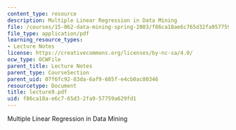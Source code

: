 ```yaml
---
content_type: resource
description: Multiple Linear Regression in Data Mining
file: /courses/15-062-data-mining-spring-2003/f86ca18ae6c765d32fa957759a629fd1_lecture9.pdf
file_type: application/pdf
learning_resource_types:
- Lecture Notes
license: https://creativecommons.org/licenses/by-nc-sa/4.0/
ocw_type: OCWFile
parent_title: Lecture Notes
parent_type: CourseSection
parent_uid: 07f6fc92-83da-6af9-685f-e4cb0ac80346
resourcetype: Document
title: lecture9.pdf
uid: f86ca18a-e6c7-65d3-2fa9-57759a629fd1
---
```

Multiple Linear Regression in Data Mining